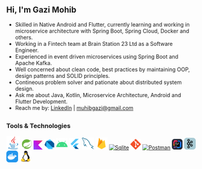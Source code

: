 ## Hi, I'm Gazi Mohib

- Skilled in Native Android and Flutter, currently learning and working in microservice architecture with Spring Boot, Spring Cloud, Docker and others.
- Working in a Fintech team at Brain Station 23 Ltd as a Software Engineer.
- Experienced in event driven microservices using Spring Boot and Apache Kafka.
- Well concerned about clean code, best practices by maintaining OOP, design patterns and SOLID principles.
- Contineous problem solver and pationate about distributed system design.
- Ask me about Java, Kotlin, Microservice Architecture, Android and Flutter Development.
- Reach me by: [LinkedIn](https://www.linkedin.com/in/gazi-mohib-385352114/) | muhibgazi@gmail.com

##
### Tools & Technologies
<a href="https://www.java.com" target="_blank"> <img height="36" src="https://raw.githubusercontent.com/devicons/devicon/master/icons/java/java-original.svg" alt="Java" /></a>
<a href="https://spring.io/projects/spring-boot" target="_blank"><img height="28" src="https://raw.githubusercontent.com/github/explore/80688e429a7d4ef2fca1e82350fe8e3517d3494d/topics/spring-boot/spring-boot.png" alt="Spring Boot" /></a>
<a href="https://kotlinlang.org" target="_blank"><img height="24" src="https://raw.githubusercontent.com/github/explore/80688e429a7d4ef2fca1e82350fe8e3517d3494d/topics/kotlin/kotlin.png" alt="Kotlin" /></a>
<a href="https://dart.dev" target="_blank"><img height="28" src="https://raw.githubusercontent.com/github/explore/80688e429a7d4ef2fca1e82350fe8e3517d3494d/topics/dart/dart.png" alt="Dart" /></a>
<a href="https://www.android.com" target="_blank"><img height="30" src="https://raw.githubusercontent.com/github/explore/80688e429a7d4ef2fca1e82350fe8e3517d3494d/topics/android/android.png" alt="Android" /></a>
<a href="https://flutter.dev" target="_blank"><img height="30" src="https://raw.githubusercontent.com/github/explore/80688e429a7d4ef2fca1e82350fe8e3517d3494d/topics/flutter/flutter.png" alt="Flutter" /></a>
<a href="https://www.mysql.com" target="_blank"> <img height="32" src="https://raw.githubusercontent.com/devicons/devicon/master/icons/mysql/mysql-original.svg" alt="MySQL" /></a>
<a href="https://firebase.google.com" target="_blank"><img height="32" src="https://raw.githubusercontent.com/github/explore/80688e429a7d4ef2fca1e82350fe8e3517d3494d/topics/firebase/firebase.png" alt="Firebase" /></a>
<a href="https://www.sqlite.org" target="_blank"> <img height="28" src="https://www.vectorlogo.zone/logos/sqlite/sqlite-icon.svg" alt="Sqlite" /></a>
<a href="https://git-scm.com" target="_blank"> <img height="28" src="https://raw.githubusercontent.com/devicons/devicon/master/icons/git/git-original.svg" alt="Git" /></a>
<a href="https://www.postman.com" target="_blank"> <img height="28" src="https://www.vectorlogo.zone/logos/getpostman/getpostman-icon.svg" alt="Postman" /></a>
<a href="https://www.jetbrains.com/idea/" target="_blank"> <img height="28" src="https://github.com/tandpfun/skill-icons/blob/main/icons/Idea-Dark.svg" alt="IdeaJ" /></a>
<a href="https://kafka.apache.org/" target="_blank"> <img height="31" src="https://github.com/tandpfun/skill-icons/blob/main/icons/Kafka.svg" alt="Kafka" /></a>
<a href="https://www.docker.com/" target="_blank"> <img height="31" src="https://github.com/tandpfun/skill-icons/blob/main/icons/Docker.svg" alt="Docker" /></a>
<a href="https://www.linux.org" target="_blank"> <img height="31" src="https://raw.githubusercontent.com/devicons/devicon/master/icons/linux/linux-original.svg" alt="Linux" /></a>

<!--- [![Mohib's GitHub stats](https://github-readme-stats.vercel.app/api?username=muhib349)](https://github.com/anuraghazra/github-readme-stats)
--->

<!---
muhib349/muhib349 is a ✨ special ✨ repository because its `README.md` (this file) appears on your GitHub profile.
You can click the Preview link to take a look at your changes.
--->
